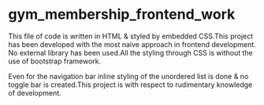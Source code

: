 # gym_membership_frontend_work
This file of code is written in HTML & styled by embedded CSS.This project has been developed with the most naive approach in frontend development.
No external library has been used.All the styling through CSS is without the use of bootstrap framework.


Even for the navigation bar inline styling of the unordered list is done & no toggle bar is created.This project is with respect to rudimentary knowledge of development. 
